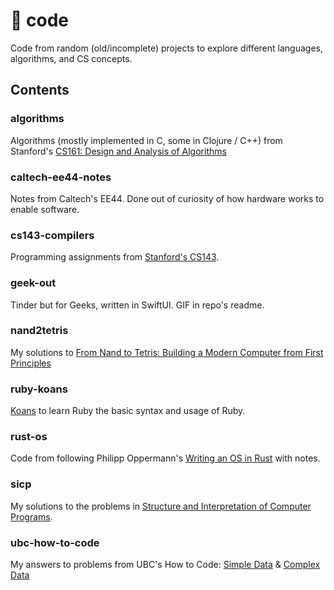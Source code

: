 # 🍝 code

Code from random (old/incomplete) projects to explore different languages, algorithms, and CS concepts.

## Contents
### algorithms
Algorithms (mostly implemented in C, some in Clojure / C++) from Stanford's [CS161: Design and Analysis of Algorithms](http://cs161.stanford.edu)

### caltech-ee44-notes
Notes from Caltech's EE44. Done out of curiosity of how hardware works to enable software.

### cs143-compilers
Programming assignments from [Stanford's CS143](http://web.stanford.edu/class/cs143/).

### geek-out
Tinder but for Geeks, written in SwiftUI. GIF in repo's readme.

### nand2tetris
My solutions to [From Nand to Tetris: Building a Modern Computer from First Principles](https://www.nand2tetris.org)

### ruby-koans
[Koans](http://rubykoans.com) to learn Ruby the basic syntax and usage of Ruby.

### rust-os
Code from following Philipp Oppermann's [Writing an OS in Rust](https://os.phil-opp.com) with notes.

### sicp
My solutions to the problems in [Structure and Interpretation of Computer Programs](https://www.goodreads.com/book/show/43713.Structure_and_Interpretation_of_Computer_Programs).

### ubc-how-to-code
My answers to problems from UBC's How to Code: [Simple Data](https://www.edx.org/course/how-to-code-simple-data) & [Complex Data](https://www.edx.org/course/how-to-code-complex-data)
